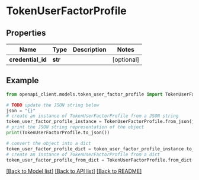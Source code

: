 # TokenUserFactorProfile


## Properties

Name | Type | Description | Notes
------------ | ------------- | ------------- | -------------
**credential_id** | **str** |  | [optional] 

## Example

```python
from openapi_client.models.token_user_factor_profile import TokenUserFactorProfile

# TODO update the JSON string below
json = "{}"
# create an instance of TokenUserFactorProfile from a JSON string
token_user_factor_profile_instance = TokenUserFactorProfile.from_json(json)
# print the JSON string representation of the object
print(TokenUserFactorProfile.to_json())

# convert the object into a dict
token_user_factor_profile_dict = token_user_factor_profile_instance.to_dict()
# create an instance of TokenUserFactorProfile from a dict
token_user_factor_profile_from_dict = TokenUserFactorProfile.from_dict(token_user_factor_profile_dict)
```
[[Back to Model list]](../README.md#documentation-for-models) [[Back to API list]](../README.md#documentation-for-api-endpoints) [[Back to README]](../README.md)


